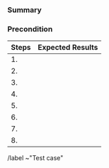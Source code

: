 ### Summary

### Precondition


|  Steps                                            | Expected Results                                           |               
| ------------------------------------------------- |:----------------------------------------------------------:|
| 1.                                                |                                                            | 
| 2.                                                |                                                            |
| 3.                                                |                                                            |
| 4.                                                |                                                            |
| 5.                                                |                                                            |
| 6.                                                |                                                            |
| 7.                                                |                                                            |
| 8.                                                |                                                            |

/label ~"Test case"

